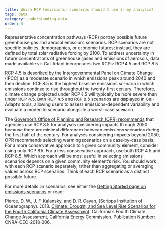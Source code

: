 ```yaml
---
title: Which RCP (emissions) scenarios should I use in my analysis?
tags: data
category: understanding-data
order: 5
---
```


Representative concentration pathways (RCP) portray possible future greenhouse gas and aerosol emissions scenarios. RCP scenarios are not specific policies, demographics, or economic futures; instead, they are defined by total solar radiative forcing by 2100. To address uncertainty in future concentrations of greenhouse gases and emissions of aerosols, data made available via Cal-Adapt incorporates two RCPs: RCP 4.5 and RCP 8.5.

RCP 4.5 is described by the Intergovernmental Panel on Climate Change (IPCC) as a moderate scenario in which emissions peak around 2040 and then decline. RCP 8.5 is the highest baseline emissions scenario in which emissions continue to rise throughout the twenty-first century. Therefore, climate change projected under RCP 8.5 will typically be more severe than under RCP 4.5. Both RCP 4.5 and RCP 8.5 scenarios are displayed in Cal-Adapt’s tools, allowing users to assess emissions-dependent variability and evaluate a moderate scenario alongside a worst-case scenario.

The [Governor’s Office of Planning and Research (OPR) recommends](https://resilientca.org/apg/phase-2/#panel-step2-1) that agencies use RCP 8.5 for analyses considering impacts through 2050 because there are minimal differences between emissions scenarios during the first half of the century. For analyses considering impacts beyond 2050, OPR recommends selecting warming scenarios on a case-by-case basis. For a more conservative approach to a given community element, consider using only RCP 8.5. For a less conservative approach, use both RCP 4.5 and RCP 8.5. Which approach will be most useful in selecting emissions scenarios depends on a given community element’s risk. You should work with each RCP scenario separately, rather than aggregating or averaging values across RCP scenarios. Think of each RCP scenario as a distinct possible future.

For more details on scenarios, see either the [Getting Started page on emissions scenarios](/help/get-started/) or read:

<p class="reference">
Pierce, D. W., J. F. Kalansky, and D. R. Cayan, (Scripps Institution of Oceanography). 2018. <a href="https://www.energy.ca.gov/sites/default/files/2019-11/Projections_CCCA4-CEC-2018-006_ADA.pdf" target="_blank">Climate, Drought, and Sea Level Rise Scenarios for the Fourth California Climate Assessment</a>. California’s Fourth Climate Change Assessment, California Energy Commission. Publication Number: CNRA-CEC-2018-006.
</p>
